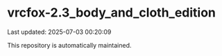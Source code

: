 # vrcfox-2.3_body_and_cloth_edition

Last updated: 2025-07-03 00:20:09

This repository is automatically maintained.
